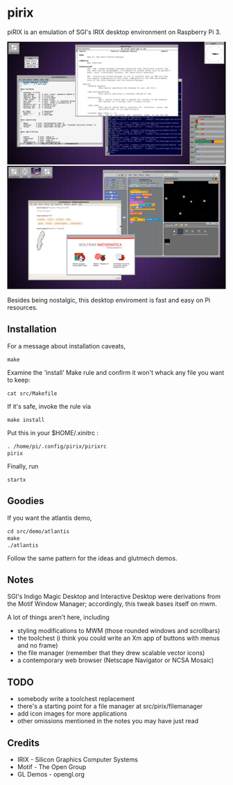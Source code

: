 # pirix

piRIX is an emulation of SGI's IRIX desktop environment on Raspberry Pi 3.

![screenshot](etc/screenshot0.png)
![screenshot](etc/screenshot1.png)

Besides being nostalgic, this desktop enviroment is fast and easy on Pi resources.


## Installation

For a message about installation caveats,

    make

Examine the 'install' Make rule and confirm it won't whack any file you want to keep:

    cat src/Makefile

If it's safe, invoke the rule via 

    make install

Put this in your $HOME/.xinitrc :

    . /home/pi/.config/pirix/pirixrc
    pirix

Finally, run

    startx


## Goodies

If you want the atlantis demo,

    cd src/demo/atlantis
    make
    ./atlantis

Follow the same pattern for the ideas and glutmech demos.


## Notes

SGI's Indigo Magic Desktop and Interactive Desktop were derivations from the Motif Window Manager;
accordingly, this tweak bases itself on mwm.

A lot of things aren't here, including
* styling modifications to MWM (those rounded windows and scrollbars)
* the toolchest (i think you could write an Xm app of buttons with menus and no frame)
* the file manager (remember that they drew scalable vector icons)
* a contemporary web browser (Netscape Navigator or NCSA Mosaic)


## TODO

* somebody write a toolchest replacement
* there's a starting point for a file manager at src/pirix/filemanager
* add icon images for more applications
* other omissions mentioned in the notes you may have just read


## Credits

* IRIX - Silicon Graphics Computer Systems
* Motif - The Open Group
* GL Demos - opengl.org

